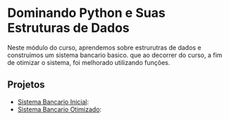 # Dominando Python e Suas Estruturas de Dados

Neste módulo do curso, aprendemos sobre estrurutras de dados e construimos um sistema bancario basico. que ao decorrer do curso, a fim de otimizar o sistema, foi melhorado utilizando funções.

## Projetos

* [Sistema Bancario Inicial](/python_estruturas_dados/sistema_bancario_inicial/): 
* [Sistema Bancario Otimizado](/python_estruturas_dados/sistema_bancario_otimizado/): 
